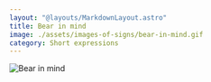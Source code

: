 ```yaml
---
layout: "@layouts/MarkdownLayout.astro"
title: Bear in mind
image: ./assets/images-of-signs/bear-in-mind.gif
category: Short expressions
---
```


![Bear in mind](@signs/bear-in-mind.gif)
